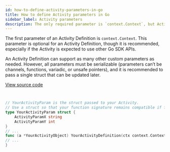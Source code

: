 ```yaml
---
id: how-to-define-activity-parameters-in-go
title: How to define Activity parameters in Go
sidebar_label: Activity parameters
description: The only required parameter is `context.Context`, but Activities can support many custom parameters.
---
```


The first parameter of an Activity Definition is `context.Context`.
This parameter is optional for an Activity Definition, though it is recommended, especially if the Activity is expected to use other Go SDK APIs.

An Activity Definition can support as many other custom parameters as needed.
However, all parameters must be serializable (parameters can’t be channels, functions, variadic, or unsafe pointers), and it is recommended to pass a single struct that can be updated later.

<a class="dacx-source-link" href="https://github.com/temporalio/documentation-samples-go/blob/add-go-schedule-sample/yourapp/your_activity_definition_dacx.go">View source code</a>

```go


// YourActivityParam is the struct passed to your Activity.
// Use a struct so that your function signature remains compatible if fields change.
type YourActivityParam struct {
	ActivityParamX string
	ActivityParamY int
}
// ...
func (a *YourActivityObject) YourActivityDefinition(ctx context.Context, param YourActivityParam) (*YourActivityResultObject, error) {
// ...
}
```

